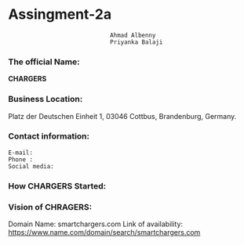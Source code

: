 # Assingment-2a
 								 Ahmad Albenny 
 								 Priyanka Balaji
### The official Name:
**CHARGERS**

### Business Location:
  Platz der Deutschen Einheit 1, 03046 Cottbus, Brandenburg, Germany. 

### Contact information: 

  	E-mail:
  	Phone :
  	Social media: 
	
### How CHARGERS Started:

### Vision of CHRAGERS:

	
Domain Name: smartchargers.com
Link of availability: https://www.name.com/domain/search/smartchargers.com



